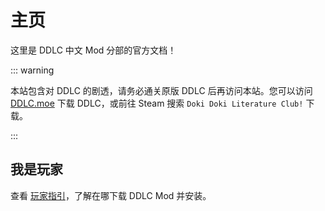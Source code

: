 # 主页

这里是 DDLC 中文 Mod 分部的官方文档！

::: warning 

本站包含对 DDLC 的剧透，请务必通关原版 DDLC 后再访问本站。您可以访问 [DDLC.moe](https://ddlc.moe) 下载 DDLC，或前往 Steam 搜索 `Doki Doki Literature Club!` 下载。

:::

## 我是玩家

查看 [玩家指引](player/home.md)，了解在哪下载 DDLC Mod 并安装。